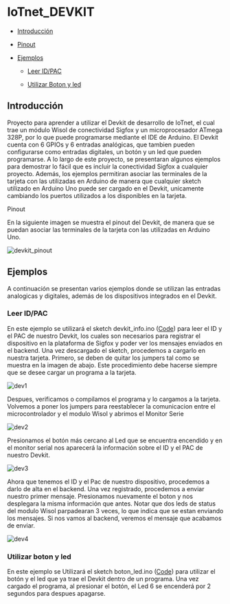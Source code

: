 IoTnet_DEVKIT
=============

-	[Introducción](#introducción)

-	[Pinout](#pinout)

-	[Ejemplos](#ejemplos)

	-	[Leer ID/PAC](#leer-idpac)

	-	[Utilizar Boton y led](#utilizar-boton-y-led)

Introducción
------------

Proyecto para aprender a utilizar el Devkit de desarrollo de IoTnet, el cual trae un módulo Wisol de conectividad Sigfox y un microprocesador ATmega 328P, por lo que puede programarse mediante el IDE de Arduino.
El Devkit cuenta con 6 GPIOs y 6 entradas analógicas, que tambien pueden configurarse como entradas digitales, un botón y un led que pueden programarse. 
A lo largo de este proyecto, se presentaran algunos ejemplos para demostrar lo fácil que es incluir la conectividad Sigfox a cualquier proyecto. Además, los ejemplos permitiran asociar las terminales de la tarjeta con las utilizadas en Arduino de manera que cualquier sketch utilizado en Arduino Uno puede ser cargado en el Devkit, unicamente cambiando los puertos utilizados a los disponibles en la tarjeta.

Pinout

En la siguiente imagen se muestra el pinout del Devkit, de manera que se puedan asociar las terminales de la tarjeta con las utilizadas en Arduino Uno. 

![devkit_pinout](https://github.com/Iotnet/IoTnet_DEVKIT/blob/master/images/devkit_pinout.jpg?raw=true)

Ejemplos
--------
A continuación se presentan varios ejemplos donde se utilizan las entradas analogicas y digitales, además de los dispositivos integrados en el Devkit.  

### Leer ID/PAC

En este ejemplo se utilizará el sketch devkit_info.ino ([Code](Ejemplos/devkit_info/devkit_info.ino)) para leer el ID y el PAC de nuestro Devkit, los cuales son necesarios para registrar el dispositivo en la plataforma de Sigfox y poder ver los mensajes enviados en el backend. Una vez descargado el sketch, procedemos a cargarlo en nuestra tarjeta. Primero, se deben de quitar los jumpers tal como se muestra en la imagen de abajo. Este procedimiento debe hacerse siempre que se desee cargar un programa a la tarjeta.

![dev1](https://github.com/Iotnet/IoTnet_DEVKIT/blob/master/images/dev1.png?raw=true)

Despues, verificamos o compilamos el programa y lo cargamos a la tarjeta. Volvemos a poner los jumpers para reestablecer la comunicacion entre el microcontrolador y el modulo Wisol y abrimos el Monitor Serie 

![dev2](https://github.com/Iotnet/IoTnet_DEVKIT/blob/master/images/dev2.png?raw=true)

Presionamos el botón más cercano al Led que se encuentra encendido y en el monitor serial nos aparecerá la información sobre el ID y el PAC de nuestro Devkit.

![dev3](https://github.com/Iotnet/IoTnet_DEVKIT/blob/master/images/dev3.png?raw=true)

Ahora que tenemos el ID y el Pac de nuestro dispositivo, procedemos a darlo de alta en el backend. Una vez registrado, procedemos a enviar nuestro primer mensaje. Presionamos nuevamente el boton y nos desplegara la misma información que antes. Notar que dos leds de status del modulo Wisol parpadearan 3 veces, lo que indica que se estan enviando los mensajes. Si nos vamos al backend, veremos el mensaje que acabamos de enviar.

![dev4](https://github.com/Iotnet/IoTnet_DEVKIT/blob/master/images/dev4.png?raw=true)

### Utilizar boton y led

En este ejemplo se Utilizará el sketch boton_led.ino ([Code](Ejemplos/boton_led/boton_led.ino)) para utilizar el botón y el led que ya trae el Devkit dentro de un programa. Una vez cargado el programa, al presionar el botón, el Led 6 se encenderá por 2 segundos para despues apagarse.